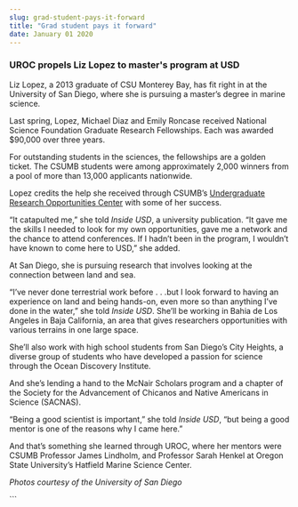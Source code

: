 ```yaml
---
slug: grad-student-pays-it-forward
title: "Grad student pays it forward"
date: January 01 2020
---
```


 
<h3>UROC propels Liz Lopez to master's program at USD</h3>
<p>
  Liz Lopez, a 2013 graduate of CSU Monterey Bay, has fit right in at the
  University of San Diego, where she is pursuing a master’s degree in marine
  science.
</p>
<p>
  Last spring, Lopez, Michael Diaz and Emily Roncase received National Science
  Foundation Graduate Research Fellowships. Each was awarded $90,000 over three
  years.
</p>
<p>
  For outstanding students in the sciences, the fellowships are a golden ticket.
  The CSUMB students were among approximately 2,000 winners from a pool of more
  than 13,000 applicants nationwide.
</p>
<p>
  Lopez credits the help she received through CSUMB’s
  <a href="https://csumb.edu/uroc"
    >Undergraduate Research Opportunities Center</a
  >
  with some of her success.
</p>
<p>
  “It catapulted me,” she told <em>Inside USD</em>, a university publication.
  “It gave me the skills I needed to look for my own opportunities, gave me a
  network and the chance to attend conferences. If I hadn’t been in the program,
  I wouldn’t have known to come here to USD,” she added.
</p>
<p>
  At San Diego, she is pursuing research that involves looking at the connection
  between land and sea.
</p>
<p>
  “I’ve never done terrestrial work before . . .but I look forward to having an
  experience on land and being hands-on, even more so than anything I’ve done in
  the water,” she told <em>Inside USD</em>. She’ll be working in Bahia de Los
  Angeles in Baja California, an area that gives researchers opportunities with
  various terrains in one large space.
</p>
<p>
  She’ll also work with high school students from San Diego’s City Heights, a
  diverse group of students who have developed a passion for science through the
  Ocean Discovery Institute.
</p>
<p>
  And she’s lending a hand to the McNair Scholars program and a chapter of the
  Society for the Advancement of Chicanos and Native Americans in Science
  (SACNAS).
</p>
<p>
  “Being a good scientist is important,” she told <em>Inside USD</em>, “but
  being a good mentor is one of the reasons why I came here.”
</p>
<p>
  And that’s something she learned through UROC, where her mentors were CSUMB
  Professor James Lindholm, and Professor Sarah Henkel at Oregon State
  University’s Hatfield Marine Science Center.
</p>
<p><em>Photos courtesy of the University of San Diego</em></p>
```
